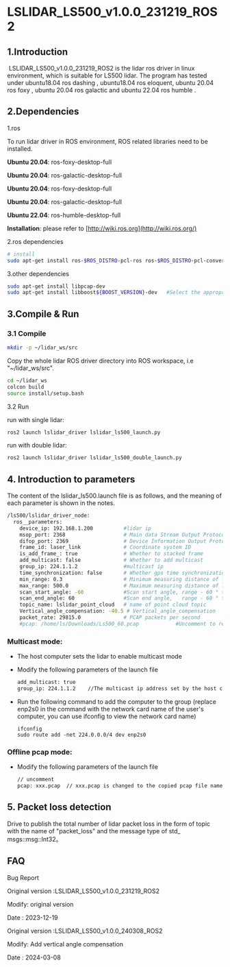 # LSLIDAR_LS500_v1.0.0_231219_ROS2

## 1.Introduction
​		LSLIDAR_LS500_v1.0.0_231219_ROS2 is the lidar ros driver in linux environment, which is suitable for  LS500  lidar. The program has  tested under ubuntu18.04 ros dashing , ubuntu18.04 ros eloquent, ubuntu 20.04 ros foxy , ubuntu 20.04 ros galactic and ubuntu 22.04 ros humble .

## 2.Dependencies

1.ros

To run lidar driver in ROS environment, ROS related libraries need to be installed.

**Ubuntu 20.04**: ros-foxy-desktop-full

**Ubuntu 20.04**: ros-galactic-desktop-full

**Ubuntu 20.04**: ros-foxy-desktop-full

**Ubuntu 20.04**: ros-galactic-desktop-full

**Ubuntu 22.04**: ros-humble-desktop-full

**Installation**: please refer to [http://wiki.ros.org](http://wiki.ros.org/)

2.ros dependencies

```bash
# install
sudo apt-get install ros-$ROS_DISTRO-pcl-ros ros-$ROS_DISTRO-pcl-conversions 
```

3.other dependencies

~~~bash
sudo apt-get install libpcap-dev
sudo apt-get install libboost${BOOST_VERSION}-dev   #Select the appropriate version
~~~

## 3.Compile & Run

### 3.1 Compile

~~~bash
mkdir -p ~/lidar_ws/src
~~~

Copy the whole lidar ROS driver directory into ROS workspace, i.e "~/lidar_ws/src".

~~~bash
cd ~/lidar_ws
colcon build
source install/setup.bash
~~~

3.2 Run

run with single lidar:

~~~bash
ros2 launch lslidar_driver lslidar_ls500_launch.py
~~~

run with double lidar:

~~~bash
ros2 launch lslidar_driver lslidar_ls500_double_launch.py
~~~

## 4. Introduction to parameters

The content of the lslidar_ls500.launch file is as follows, and the meaning of each parameter is shown in the notes.

~~~bash
/ls500/lslidar_driver_node:
  ros__parameters:
    device_ip: 192.168.1.200          #lidar ip
    msop_port: 2368                   # Main data Stream Output Protocol packet port
    difop_port: 2369                  # Device Information Output Protocol packet port
    frame_id: laser_link              # Coordinate system ID
    is_add_frame_: true		          # Whether to stacked frame
    add_multicast: false              # Whether to add multicast
    group_ip: 224.1.1.2               #multicast ip
    time_synchronization: false       # Whether gps time synchronization
    min_range: 0.3                    # Minimum measuring distance of lidar
    max_range: 500.0                  # Maximum measuring distance of lidar
    scan_start_angle: -60             #Scan start angle, range - 60 ° to 60 °
    scan_end_angle: 60                #Scan end angle,   range - 60 ° to 60 °
    topic_name: lslidar_point_cloud   # name of point cloud topic
    Vertical_angle_compensation: -40.5 # Vertical_angle_compensation
    packet_rate: 29815.0              # PCAP packets per second
    #pcap: /home/ls/Downloads/Ls500_60.pcap            #Uncomment to read the data from the pcap file, and add the comment to read the data from the radar
~~~

### Multicast mode:

- The host computer sets the lidar to enable multicast mode

- Modify the following parameters of the launch file

  ~~~xml
  add_multicast: true
  group_ip: 224.1.1.2    //The multicast ip address set by the host computer
  ~~~

- Run the following command to add the computer to the group (replace enp2s0 in the command with the network card name of the user's computer, you can use ifconfig to view the network card name)

  ~~~shell
  ifconfig
  sudo route add -net 224.0.0.0/4 dev enp2s0
  ~~~



### Offline pcap mode:

- Modify the following parameters of the launch file

  ~~~xml
  // uncomment
  pcap: xxx.pcap  // xxx.pcap is changed to the copied pcap file name
  ~~~

## 5. Packet loss detection

Drive to publish the total number of lidar packet loss in the form of topic with the name of "packet_loss" and the message type of std_ msgs::msg::Int32。



## FAQ

Bug Report

Original version :LSLIDAR_LS500_v1.0.0_231219_ROS2

Modify:  original version

Date    : 2023-12-19


Original version :LSLIDAR_LS500_v1.0.0_240308_ROS2

Modify:  Add vertical angle compensation

Date    : 2024-03-08


